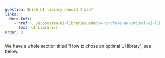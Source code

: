 ```yaml
---
question: Which UI library should I use?
links:
  More Info:
    - href: ../ecosystem/ui-libraries.md#how-to-chose-an-optimal-ui-library
      text: UI Libraries
order: 3
---
```


We have a whole section titled "How to chose an optimal UI library", see below.
